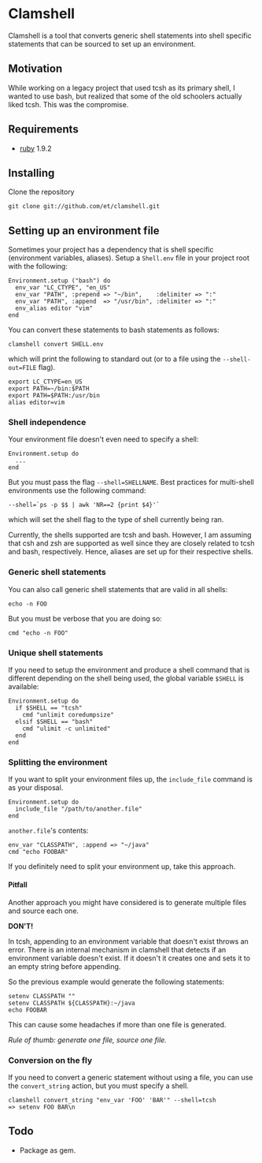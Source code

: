 # Clamshell

Clamshell is a tool that converts generic shell statements into shell specific
statements that can be sourced to set up an environment.

## Motivation

While working on a legacy project that used tcsh as its primary shell, I wanted
to use bash, but realized that some of the old schoolers actually liked tcsh.
This was the compromise.

## Requirements

* [ruby](http://www.ruby-lang.org/en/downloads/) 1.9.2

## Installing

Clone the repository

    git clone git://github.com/et/clamshell.git

##  Setting up an environment file

Sometimes your project has a dependency that is shell specific (environment variables,
aliases). Setup a `Shell.env` file in your project root with the following:

    Environment.setup ("bash") do
      env_var "LC_CTYPE", "en_US"
      env_var "PATH", :prepend => "~/bin",    :delimiter => ":"
      env_var "PATH", :append  => "/usr/bin", :delimiter => ":"
      env_alias editor "vim"
    end

You can convert these statements to bash statements as follows:

    clamshell convert SHELL.env

which will print the following to standard out (or to a file using the `--shell-out=FILE` flag).

    export LC_CTYPE=en_US
    export PATH=~/bin:$PATH
    export PATH=$PATH:/usr/bin
    alias editor=vim

### Shell independence

Your environment file doesn't even need to specify a shell:

    Environment.setup do
      ...
    end

But you must pass the flag `--shell=SHELLNAME`.
Best practices for multi-shell environments use the following command:

    --shell=`ps -p $$ | awk 'NR==2 {print $4}'`

which will set the shell flag to the type of shell currently being ran.

Currently, the shells supported are tcsh and bash. However, I am assuming that
csh and zsh are supported as well since they are closely related to tcsh and
bash, respectively. Hence, aliases are set up for their respective shells.

### Generic shell statements

You can also call generic shell statements that are valid in all shells:

    echo -n FOO

But you must be verbose that you are doing so:

    cmd "echo -n FOO"

### Unique shell statements

If you need to setup the environment and produce a shell command that is
different depending on the shell being used, the global variable `$SHELL`
is available:

    Environment.setup do
      if $SHELL == "tcsh"
        cmd "unlimit coredumpsize"
      elsif $SHELL == "bash"
        cmd "ulimit -c unlimited"
      end
    end

### Splitting the environment

If you want to split your environment files up, the `include_file` command
is as your disposal.

    Environment.setup do
      include_file "/path/to/another.file"
    end

`another.file`'s contents:

    env_var "CLASSPATH", :append => "~/java"
    cmd "echo FOOBAR"

If you definitely need to split your environment up, take this approach.

#### Pitfall

Another approach you might have considered is to generate multiple
files and source each one.

__DON'T!__

In tcsh, appending to an environment variable that doesn't exist throws an
error. There is an internal mechanism in clamshell that detects if an
environment variable doesn't exist. If it doesn't it creates one and sets
it to an empty string before appending.

So the previous example would generate the following statements:

    setenv CLASSPATH ""
    setenv CLASSPATH ${CLASSPATH}:~/java
    echo FOOBAR

This can cause some headaches if more than one file is generated.

*Rule of thumb: generate one file, source one file.*

### Conversion on the fly

If you need to convert a generic statement without using a file, you can
use the `convert_string` action, but you must specify a shell.

    clamshell convert_string "env_var 'FOO' 'BAR'" --shell=tcsh
    => setenv FOO BAR\n

## Todo

* Package as gem.
